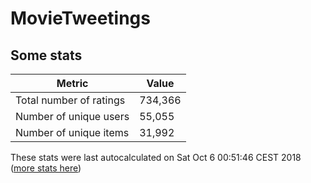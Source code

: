 # MovieTweetings
## Some stats

Metric | Value
--- | ---
Total number of ratings                 | 734,366
Number of unique users                  | 55,055
Number of unique items                  | 31,992
These stats were last autocalculated on Sat Oct 6 00:51:46 CEST 2018  ([more stats here](./stats.md))

